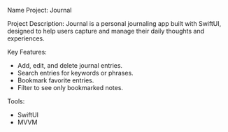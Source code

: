 Name Project: Journal

Project Description:
Journal is a personal journaling app built with SwiftUI, 
designed to help users capture and manage their daily thoughts and experiences.

Key Features:
- Add, edit, and delete journal entries.
- Search entries for keywords or phrases.
- Bookmark favorite entries.
- Filter to see only bookmarked notes.

Tools: 
- SwiftUI
- MVVM
